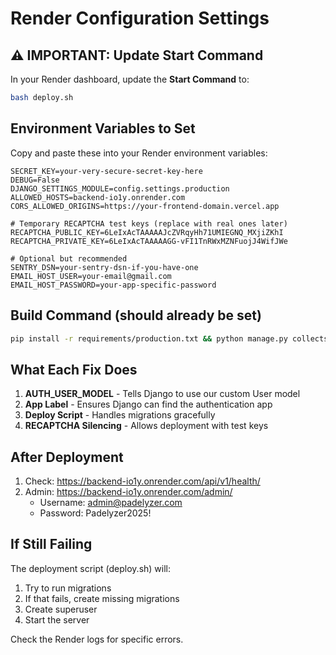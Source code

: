 # Render Configuration Settings

## ⚠️ IMPORTANT: Update Start Command

In your Render dashboard, update the **Start Command** to:

```bash
bash deploy.sh
```

## Environment Variables to Set

Copy and paste these into your Render environment variables:

```
SECRET_KEY=your-very-secure-secret-key-here
DEBUG=False
DJANGO_SETTINGS_MODULE=config.settings.production
ALLOWED_HOSTS=backend-io1y.onrender.com
CORS_ALLOWED_ORIGINS=https://your-frontend-domain.vercel.app

# Temporary RECAPTCHA test keys (replace with real ones later)
RECAPTCHA_PUBLIC_KEY=6LeIxAcTAAAAAJcZVRqyHh71UMIEGNQ_MXjiZKhI
RECAPTCHA_PRIVATE_KEY=6LeIxAcTAAAAAGG-vFI1TnRWxMZNFuojJ4WifJWe

# Optional but recommended
SENTRY_DSN=your-sentry-dsn-if-you-have-one
EMAIL_HOST_USER=your-email@gmail.com
EMAIL_HOST_PASSWORD=your-app-specific-password
```

## Build Command (should already be set)

```bash
pip install -r requirements/production.txt && python manage.py collectstatic --noinput
```

## What Each Fix Does

1. **AUTH_USER_MODEL** - Tells Django to use our custom User model
2. **App Label** - Ensures Django can find the authentication app
3. **Deploy Script** - Handles migrations gracefully
4. **RECAPTCHA Silencing** - Allows deployment with test keys

## After Deployment

1. Check: https://backend-io1y.onrender.com/api/v1/health/
2. Admin: https://backend-io1y.onrender.com/admin/
   - Username: admin@padelyzer.com
   - Password: Padelyzer2025!

## If Still Failing

The deployment script (deploy.sh) will:
1. Try to run migrations
2. If that fails, create missing migrations
3. Create superuser
4. Start the server

Check the Render logs for specific errors.